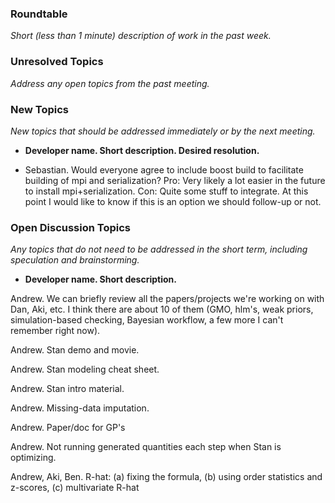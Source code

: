 ### Roundtable
_Short (less than 1 minute) description of work in the past week._


### Unresolved Topics
_Address any open topics from the past meeting._

### New Topics
_New topics that should be addressed immediately or by the next
meeting._

* __Developer name.  Short description.  Desired resolution.__
 
* Sebastian. Would everyone agree to include boost build to facilitate building of mpi and serialization? Pro: Very likely a lot easier in the future to install mpi+serialization. Con: Quite some stuff to integrate. At this point I would like to know if this is an option we should follow-up or not.

### Open Discussion Topics
_Any topics that do not need to be addressed in the short term,
including speculation and brainstorming._

* __Developer name.  Short description.__


Andrew.  We can briefly review all the papers/projects we're working on with Dan, Aki, etc.  I think there are about 10 of them (GMO, hlm's, weak priors, simulation-based checking, Bayesian workflow, a few more I can't remember right now).

Andrew.  Stan demo and movie.

Andrew.  Stan modeling cheat sheet.

Andrew.  Stan intro material.

Andrew.  Missing-data imputation.

Andrew.  Paper/doc for GP's

Andrew.  Not running generated quantities each step when Stan is optimizing.

Andrew, Aki, Ben.  R-hat:  (a) fixing the formula, (b) using order statistics and z-scores, (c) multivariate R-hat
